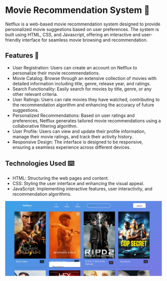 # Movie Recommendation System 🎥

Netflux is a web-based movie recommendation system designed to provide personalized movie suggestions based on user preferences. The system is built using HTML, CSS, and Javascript, offering an interactive and user-friendly interface for seamless movie browsing and recommendation.

## Features 💫

- User Registration: Users can create an account on Netflux to personalize their movie recommendations.
- Movie Catalog: Browse through an extensive collection of movies with detailed information including title, genre, release year, and ratings.
- Search Functionality: Easily search for movies by title, genre, or any other relevant criteria.
- User Ratings: Users can rate movies they have watched, contributing to the recommendation algorithm and enhancing the accuracy of future suggestions.
- Personalized Recommendations: Based on user ratings and preferences, Netflux generates tailored movie recommendations using a collaborative filtering algorithm.
- User Profile: Users can view and update their profile information, manage their movie ratings, and track their activity history.
- Responsive Design: The interface is designed to be responsive, ensuring a seamless experience across different devices.

## Technologies Used ⌨️

- HTML: Structuring the web pages and content.
- CSS: Styling the user interface and enhancing the visual appeal.
- JavaScript: Implementing interactive features, user interactivity, and recommendation algorithms.

![Alt text](https://github.com/Eslam21/NetFlux/blob/main/Screenshot.JPG)
